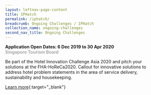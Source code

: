 ```yaml
---
layout: leftnav-page-content
title: IPHatch
permalink: /iphatch/
breadcrumb: Ongoing Challenges / IPHatch
collection_name: ongoing-challenges
second_nav_title: Ongoing Challenges
---
```

**Application Open Dates: 6 Dec 2019 to 30 Apr 2020**<br>
<font color="#a9a9a9"><b>Singapore Tourism Board</b></font>

Be part of the Hotel Innovation Challenge Asia 2020 and pitch your solutions at the FHA-HoReCa2020. Callout for innovative solutions to address hotel problem statements in the area of service delivery, sustainability and housekeeping.

[Learn more](https://sha.org.sg/news_events/news_details/4580/hotel-innovation-challenge-asia-2020){:target="_blank"}
